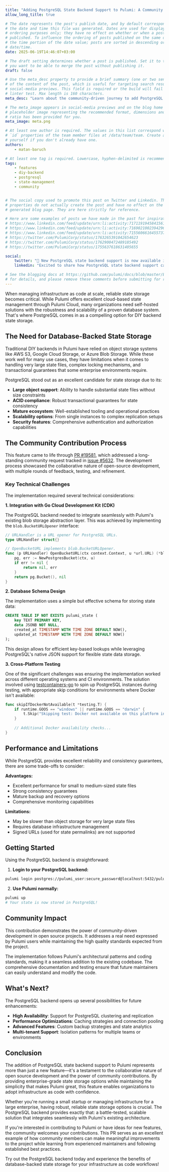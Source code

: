 ```yaml
---
title: "Adding PostgreSQL State Backend Support to Pulumi: A Community Contribution Journey"
allow_long_title: true

# The date represents the post's publish date, and by default corresponds with
# the date and time this file was generated. Dates are used for display and
# ordering purposes only; they have no effect on whether or when a post is
# published. To influence the ordering of posts published on the same date, use
# the time portion of the date value; posts are sorted in descending order by
# date/time.
date: 2025-06-19T14:46:07+03:00

# The draft setting determines whether a post is published. Set it to true if
# you want to be able to merge the post without publishing it.
draft: false

# Use the meta_desc property to provide a brief summary (one or two sentences)
# of the content of the post, which is useful for targeting search results or
# social-media previews. This field is required or the build will fail the
# linter test. Max length is 160 characters.
meta_desc: "Learn about the community-driven journey to add PostgreSQL as a state backend option for Pulumi's DIY backend, enabling robust, scalable state management for self-hosted infrastructure."

# The meta_image appears in social-media previews and on the blog home page. A
# placeholder image representing the recommended format, dimensions and aspect
# ratio has been provided for you.
meta_image: meta.png

# At least one author is required. The values in this list correspond with the
# `id` properties of the team member files at /data/team/team. Create a file for
# yourself if you don't already have one.
authors:
    - matan-baruch

# At least one tag is required. Lowercase, hyphen-delimited is recommended.
tags:
    - features
    - diy-backend
    - postgresql
    - state-management
    - community


# The social copy used to promote this post on Twitter and Linkedin. These
# properties do not actually create the post and have no effect on the
# generated blog page. They are here strictly for reference.

# Here are some examples of posts we have made in the past for inspiration:
# https://www.linkedin.com/feed/update/urn:li:activity:7171191945841561601
# https://www.linkedin.com/feed/update/urn:li:activity:7169021002394296320
# https://www.linkedin.com/feed/update/urn:li:activity:7155606616455737345
# https://twitter.com/PulumiCorp/status/1763265391042654623
# https://twitter.com/PulumiCorp/status/1762900472489185492
# https://twitter.com/PulumiCorp/status/1755637618631405655

social:
    twitter: "🎉 New PostgreSQL state backend support is now available in @PulumiCorp! Community contributor @matanbaruch shares the journey of adding robust database-backed state storage for DIY backends. #IaC #PostgreSQL #OpenSource"
    linkedin: "Excited to share how PostgreSQL state backend support came to Pulumi through community contribution! This new feature enables robust, transactional state management for self-hosted infrastructure. Read about the development journey and technical implementation."

# See the blogging docs at https://github.com/pulumi/docs/blob/master/BLOGGING.md
# for details, and please remove these comments before submitting for review.
---
```


When managing infrastructure as code at scale, reliable state storage becomes critical. While Pulumi offers excellent cloud-based state management through Pulumi Cloud, many organizations need self-hosted solutions with the robustness and scalability of a proven database system. That's where PostgreSQL comes in as a compelling option for DIY backend state storage.

<!--more-->

## The Need for Database-Backed State Storage

Traditional DIY backends in Pulumi have relied on object storage systems like AWS S3, Google Cloud Storage, or Azure Blob Storage. While these work well for many use cases, they have limitations when it comes to handling very large state files, complex locking mechanisms, and transactional guarantees that some enterprise environments require.

PostgreSQL stood out as an excellent candidate for state storage due to its:

- **Large object support**: Ability to handle substantial state files without size constraints
- **ACID compliance**: Robust transactional guarantees for state consistency
- **Mature ecosystem**: Well-established tooling and operational practices
- **Scalability options**: From single instances to complex replication setups
- **Security features**: Comprehensive authentication and authorization capabilities

## The Community Contribution Process

This feature came to life through [PR #19581](https://github.com/pulumi/pulumi/pull/19581/files), which addressed a long-standing community request tracked in [issue #5632](https://github.com/pulumi/pulumi/issues/5632). The development process showcased the collaborative nature of open-source development, with multiple rounds of feedback, testing, and refinement.

### Key Technical Challenges

The implementation required several technical considerations:

**1. Integration with Go Cloud Development Kit (CDK)**

The PostgreSQL backend needed to integrate seamlessly with Pulumi's existing blob storage abstraction layer. This was achieved by implementing the `blob.BucketURLOpener` interface:

```go
// URLHandler is a URL opener for PostgreSQL URLs.
type URLHandler struct{}

// OpenBucketURL implements blob.BucketURLOpener.
func (p URLHandler) OpenBucketURL(ctx context.Context, u *url.URL) (*blob.Bucket, error) {
    pg, err := NewPostgresBucket(ctx, u)
    if err != nil {
        return nil, err
    }
    return pg.Bucket(), nil
}
```

**2. Database Schema Design**

The implementation uses a simple but effective schema for storing state data:

```sql
CREATE TABLE IF NOT EXISTS pulumi_state (
    key TEXT PRIMARY KEY,
    data JSONB NOT NULL,
    created_at TIMESTAMP WITH TIME ZONE DEFAULT NOW(),
    updated_at TIMESTAMP WITH TIME ZONE DEFAULT NOW()
);
```

This design allows for efficient key-based lookups while leveraging PostgreSQL's native JSON support for flexible state data storage.

**3. Cross-Platform Testing**

One of the significant challenges was ensuring the implementation worked across different operating systems and CI environments. The solution involved using [testcontainers-go](https://golang.testcontainers.org/modules/postgres/) to spin up PostgreSQL instances during testing, with appropriate skip conditions for environments where Docker isn't available:

```go
func skipIfDockerNotAvailable(t *testing.T) {
    if runtime.GOOS == "windows" || runtime.GOOS == "darwin" {
        t.Skip("Skipping test: Docker not available on this platform in CI")
    }
    
    // Additional Docker availability checks...
}
```

## Performance and Limitations

While PostgreSQL provides excellent reliability and consistency guarantees, there are some trade-offs to consider:

**Advantages:**
- Excellent performance for small to medium-sized state files
- Strong consistency guarantees
- Mature backup and recovery options
- Comprehensive monitoring capabilities

**Limitations:**
- May be slower than object storage for very large state files
- Requires database infrastructure management
- Signed URLs (used for state permalinks) are not supported

## Getting Started

Using the PostgreSQL backend is straightforward:

1. **Login to your PostgreSQL backend:**
```bash
pulumi login postgres://pulumi_user:secure_password@localhost:5432/pulumi_state?sslmode=require
```

2. **Use Pulumi normally:**
```bash
pulumi up
# Your state is now stored in PostgreSQL!
```

## Community Impact

This contribution demonstrates the power of community-driven development in open source projects. It addresses a real need expressed by Pulumi users while maintaining the high quality standards expected from the project.

The implementation follows Pulumi's architectural patterns and coding standards, making it a seamless addition to the existing codebase. The comprehensive documentation and testing ensure that future maintainers can easily understand and modify the code.

## What's Next?

The PostgreSQL backend opens up several possibilities for future enhancements:

- **High Availability**: Support for PostgreSQL clustering and replication
- **Performance Optimizations**: Caching strategies and connection pooling
- **Advanced Features**: Custom backup strategies and state analytics
- **Multi-tenant Support**: Isolation patterns for multiple teams or environments

## Conclusion

The addition of PostgreSQL state backend support to Pulumi represents more than just a new feature—it's a testament to the collaborative nature of open source development and the power of community contributions. By providing enterprise-grade state storage options while maintaining the simplicity that makes Pulumi great, this feature enables organizations to adopt infrastructure as code with confidence.

Whether you're running a small startup or managing infrastructure for a large enterprise, having robust, reliable state storage options is crucial. The PostgreSQL backend provides exactly that: a battle-tested, scalable solution that integrates seamlessly with Pulumi's existing architecture.

If you're interested in contributing to Pulumi or have ideas for new features, the community welcomes your contributions. This PR serves as an excellent example of how community members can make meaningful improvements to the project while learning from experienced maintainers and following established best practices.

Try out the PostgreSQL backend today and experience the benefits of database-backed state storage for your infrastructure as code workflows!
